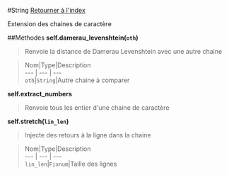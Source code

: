 #String
[Retourner à l'index](README.md)

Extension des chaines de caractère

##Méthodes
**self.damerau_levenshtein(`oth`)**

> Renvoie la distance de Damerau Levenshtein avec 
                            une autre chaine  
  
> Nom|Type|Description  
--- | --- | ---  
`oth`|`String`|Autre chaine à comparer  
  




**self.extract_numbers**

> Renvoie tous les entier d'une chaine de caractère  
  
>   




**self.stretch(`lin_len`)**

> Injecte des retours à la ligne dans la chaine  
  
> Nom|Type|Description  
--- | --- | ---  
`lin_len`|`Fixnum`|Taille des lignes  
  




